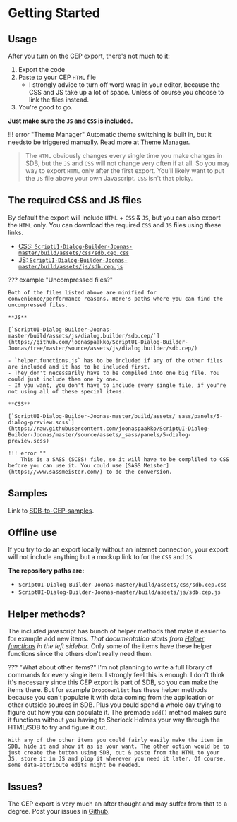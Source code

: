 # Getting Started

## Usage

After you turn on the CEP export, there's not much to it:

1. Export the code
2. Paste to your CEP `HTML` file
   - I strongly advice to turn off word wrap in your editor, because the CSS and JS take up a lot of space. Unless of course you choose to link the files instead.
3. You're good to go.

**Just make sure the `JS` and `CSS` is included.**

!!! error "Theme Manager"
		Automatic theme switching is built in, but it needsto be triggered manually. Read more at [Theme Manager](/docs/CEP-export/thememanager/).

> The `HTML` obviously changes every single time you make changes in SDB, but the `JS` and `CSS` will not change very often if at all. So you may way to export `HTML` only after the first export. You'll likely want to put the `JS` file above your own Javascript. `CSS` isn't that picky.

## The required CSS and JS files

By default the export will include `HTML` + `CSS` & `JS`, but you can also export the `HTML` only. You can download the required `CSS` and `JS` files using these links.

- [CSS: `ScriptUI-Dialog-Builder-Joonas-master/build/assets/css/sdb.cep.css`](https://raw.githubusercontent.com/joonaspaakko/ScriptUI-Dialog-Builder-Joonas/master/build/assets/css/sdb.cep.css)
- [JS: `ScriptUI-Dialog-Builder-Joonas-master/build/assets/js/sdb.cep.js`](https://raw.githubusercontent.com/joonaspaakko/ScriptUI-Dialog-Builder-Joonas/master/build/assets/js/sdb.cep.js)

??? example "Uncompressed files?"
    
    Both of the files listed above are minified for convenience/performance reasons. Here's paths where you can find the uncompressed files.

    **JS**

    [`ScriptUI-Dialog-Builder-Joonas-master/build/assets/js/dialog.builder/sdb.cep/`](https://github.com/joonaspaakko/ScriptUI-Dialog-Builder-Joonas/tree/master/source/assets/js/dialog.builder/sdb.cep/)
  
    - `helper.functions.js` has to be included if any of the other files are included and it has to be included first.
    - They don't necessarily have to be compiled into one big file. You could just include them one by one.
    - If you want, you don't have to include every single file, if you're not using all of these special items.

    **CSS**
        
    [`ScriptUI-Dialog-Builder-Joonas-master/build/assets/_sass/panels/5-dialog-preview.scss`](https://raw.githubusercontent.com/joonaspaakko/ScriptUI-Dialog-Builder-Joonas/master/source/assets/_sass/panels/5-dialog-preview.scss)
    
    !!! error ""
        This is a SASS (SCSS) file, so it will have to be compliled to CSS before you can use it. You could use [SASS Meister](https://www.sassmeister.com/) to do the conversion.

## Samples
  
  Link to [SDB-to-CEP-samples](https://github.com/joonaspaakko/SDB-to-CEP-samples).

## Offline use

If you try to do an export locally without an internet connection, your export will not include anything but a mockup link to for the `CSS` and `JS`.

**The repository paths are:**

- `ScriptUI-Dialog-Builder-Joonas-master/build/assets/css/sdb.cep.css`
- `ScriptUI-Dialog-Builder-Joonas-master/build/assets/js/sdb.cep.js`

## Helper methods?

The included javascript has bunch of helper methods that make it easier to for example add new items. _That documentation starts from [Helper functions](/CEP-export/b.helper-functions/) in the left sidebar._ Only some of the items have these helper functions since the others don't really need them.

??? "What about other items?"
    I'm not planning to write a full library of commands for every single item. I strongly feel this is enough. I don't think it's necessary since this CEP export is part of SDB, so you can make the items there. But for example `Dropdownlist` has these helper methods because you can't populate it with data coming from the application or other outside sources in SDB. Plus you could spend a whole day trying to figure out how you can populate it. The premade `add()` method makes sure it functions without you having to Sherlock Holmes your way through the HTML/SDB to try and figure it out.

    With any of the other items you could fairly easily make the item in SDB, hide it and show it as is your want. The other option would be to just create the button using SDB, cut & paste from the HTML to your JS, store it in JS and plop it wherever you need it later. Of course, some data-attribute edits might be needed.

## Issues?
  The CEP export is very much an after thought and may suffer from that to a degree. Post your issues in [Github](https://github.com/joonaspaakko/ScriptUI-Dialog-Builder-Joonas/issues).
